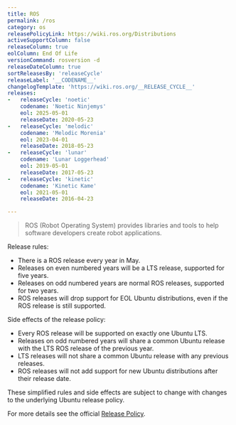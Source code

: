 ```yaml
---
title: ROS
permalink: /ros
category: os
releasePolicyLink: https://wiki.ros.org/Distributions
activeSupportColumn: false
releaseColumn: true
eolColumn: End Of Life
versionCommand: rosversion -d
releaseDateColumn: true
sortReleasesBy: 'releaseCycle'
releaseLabel: '__CODENAME__'
changelogTemplate: 'https://wiki.ros.org/__RELEASE_CYCLE__'
releases:
-   releaseCycle: 'noetic'
    codename: 'Noetic Ninjemys'
    eol: 2025-05-01
    releaseDate: 2020-05-23
-   releaseCycle: 'melodic'
    codename: 'Melodic Morenia'
    eol: 2023-04-01
    releaseDate: 2018-05-23
-   releaseCycle: 'lunar'
    codename: 'Lunar Loggerhead'
    eol: 2019-05-01
    releaseDate: 2017-05-23
-   releaseCycle: 'kinetic'
    codename: 'Kinetic Kame'
    eol: 2021-05-01
    releaseDate: 2016-04-23

---
```


> ROS (Robot Operating System) provides libraries and tools to help software developers create robot applications.

Release rules:

- There is a ROS release every year in May.
- Releases on even numbered years will be a LTS release, supported for five years.
- Releases on odd numbered years are normal ROS releases, supported for two years.
- ROS releases will drop support for EOL Ubuntu distributions, even if the ROS release is still supported.

Side effects of the release policy:

- Every ROS release will be supported on exactly one Ubuntu LTS.
- Releases on odd numbered years will share a common Ubuntu release with the LTS ROS release of the previous year.
- LTS releases will not share a common Ubuntu release with any previous releases.
- ROS releases will not add support for new Ubuntu distributions after their release date.

These simplified rules and side effects are subject to change with changes to the underlying Ubuntu release policy.

For more details see the official [Release Policy](https://wiki.ros.org/Distributions/ReleasePolicy).
